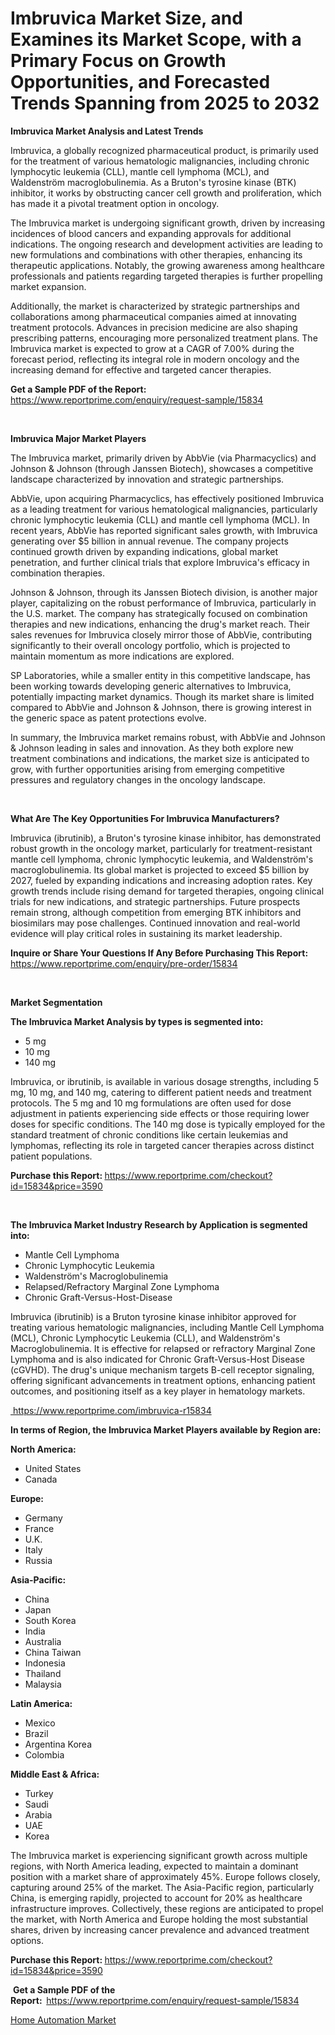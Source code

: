 <p><h1>Imbruvica Market Size, and Examines its Market Scope, with a Primary Focus on Growth Opportunities, and Forecasted Trends Spanning from 2025 to 2032</h1></p><p><strong>Imbruvica Market Analysis and Latest Trends</strong></p>
<p><p>Imbruvica, a globally recognized pharmaceutical product, is primarily used for the treatment of various hematologic malignancies, including chronic lymphocytic leukemia (CLL), mantle cell lymphoma (MCL), and Waldenström macroglobulinemia. As a Bruton's tyrosine kinase (BTK) inhibitor, it works by obstructing cancer cell growth and proliferation, which has made it a pivotal treatment option in oncology.</p><p>The Imbruvica market is undergoing significant growth, driven by increasing incidences of blood cancers and expanding approvals for additional indications. The ongoing research and development activities are leading to new formulations and combinations with other therapies, enhancing its therapeutic applications. Notably, the growing awareness among healthcare professionals and patients regarding targeted therapies is further propelling market expansion.</p><p>Additionally, the market is characterized by strategic partnerships and collaborations among pharmaceutical companies aimed at innovating treatment protocols. Advances in precision medicine are also shaping prescribing patterns, encouraging more personalized treatment plans. The Imbruvica market is expected to grow at a CAGR of 7.00% during the forecast period, reflecting its integral role in modern oncology and the increasing demand for effective and targeted cancer therapies.</p></p>
<p><strong>Get a Sample PDF of the Report:&nbsp;</strong> <a href="https://www.reportprime.com/enquiry/request-sample/15834?utm_campaign=2477&utm_medium=2&utm_source=Github&utm_content=ia&utm_term=20032025&utm_id=imbruvica">https://www.reportprime.com/enquiry/request-sample/15834</a></p>
<p>&nbsp;</p>
<p><strong>Imbruvica Major Market Players</strong></p>
<p><p>The Imbruvica market, primarily driven by AbbVie (via Pharmacyclics) and Johnson & Johnson (through Janssen Biotech), showcases a competitive landscape characterized by innovation and strategic partnerships. </p><p>AbbVie, upon acquiring Pharmacyclics, has effectively positioned Imbruvica as a leading treatment for various hematological malignancies, particularly chronic lymphocytic leukemia (CLL) and mantle cell lymphoma (MCL). In recent years, AbbVie has reported significant sales growth, with Imbruvica generating over $5 billion in annual revenue. The company projects continued growth driven by expanding indications, global market penetration, and further clinical trials that explore Imbruvica's efficacy in combination therapies.</p><p>Johnson & Johnson, through its Janssen Biotech division, is another major player, capitalizing on the robust performance of Imbruvica, particularly in the U.S. market. The company has strategically focused on combination therapies and new indications, enhancing the drug's market reach. Their sales revenues for Imbruvica closely mirror those of AbbVie, contributing significantly to their overall oncology portfolio, which is projected to maintain momentum as more indications are explored.</p><p>SP Laboratories, while a smaller entity in this competitive landscape, has been working towards developing generic alternatives to Imbruvica, potentially impacting market dynamics. Though its market share is limited compared to AbbVie and Johnson & Johnson, there is growing interest in the generic space as patent protections evolve.</p><p>In summary, the Imbruvica market remains robust, with AbbVie and Johnson & Johnson leading in sales and innovation. As they both explore new treatment combinations and indications, the market size is anticipated to grow, with further opportunities arising from emerging competitive pressures and regulatory changes in the oncology landscape.</p></p>
<p>&nbsp;</p>
<p><strong>What Are The Key Opportunities For Imbruvica Manufacturers?</strong></p>
<p><p>Imbruvica (ibrutinib), a Bruton's tyrosine kinase inhibitor, has demonstrated robust growth in the oncology market, particularly for treatment-resistant mantle cell lymphoma, chronic lymphocytic leukemia, and Waldenström's macroglobulinemia. Its global market is projected to exceed $5 billion by 2027, fueled by expanding indications and increasing adoption rates. Key growth trends include rising demand for targeted therapies, ongoing clinical trials for new indications, and strategic partnerships. Future prospects remain strong, although competition from emerging BTK inhibitors and biosimilars may pose challenges. Continued innovation and real-world evidence will play critical roles in sustaining its market leadership.</p></p>
<p><strong>Inquire or Share Your Questions If Any Before Purchasing This Report:</strong> <a href="https://www.reportprime.com/enquiry/pre-order/15834?utm_campaign=2477&utm_medium=2&utm_source=Github&utm_content=ia&utm_term=20032025&utm_id=imbruvica">https://www.reportprime.com/enquiry/pre-order/15834</a></p>
<p>&nbsp;</p>
<p><strong>Market Segmentation</strong></p>
<p><strong>The Imbruvica Market Analysis by types is segmented into:</strong></p>
<p><ul><li>5 mg</li><li>10 mg</li><li>140 mg</li></ul></p>
<p><p>Imbruvica, or ibrutinib, is available in various dosage strengths, including 5 mg, 10 mg, and 140 mg, catering to different patient needs and treatment protocols. The 5 mg and 10 mg formulations are often used for dose adjustment in patients experiencing side effects or those requiring lower doses for specific conditions. The 140 mg dose is typically employed for the standard treatment of chronic conditions like certain leukemias and lymphomas, reflecting its role in targeted cancer therapies across distinct patient populations.</p></p>
<p><strong>Purchase this Report:&nbsp;</strong><a href="https://www.reportprime.com/checkout?id=15834&price=3590&utm_campaign=2477&utm_medium=2&utm_source=Github&utm_content=ia&utm_term=20032025&utm_id=imbruvica">https://www.reportprime.com/checkout?id=15834&price=3590</a></p>
<p>&nbsp;</p>
<p><strong>The Imbruvica Market Industry Research by Application is segmented into:</strong></p>
<p><ul><li>Mantle Cell Lymphoma</li><li>Chronic Lymphocytic Leukemia</li><li>Waldenström's Macroglobulinemia</li><li>Relapsed/Refractory Marginal Zone Lymphoma</li><li>Chronic Graft-Versus-Host-Disease</li></ul></p>
<p><p>Imbruvica (ibrutinib) is a Bruton tyrosine kinase inhibitor approved for treating various hematologic malignancies, including Mantle Cell Lymphoma (MCL), Chronic Lymphocytic Leukemia (CLL), and Waldenström's Macroglobulinemia. It is effective for relapsed or refractory Marginal Zone Lymphoma and is also indicated for Chronic Graft-Versus-Host Disease (cGVHD). The drug's unique mechanism targets B-cell receptor signaling, offering significant advancements in treatment options, enhancing patient outcomes, and positioning itself as a key player in hematology markets.</p></p>
<p><a href="https://www.reportprime.com/imbruvica-r15834?utm_campaign=2477&utm_medium=2&utm_source=Github&utm_content=ia&utm_term=20032025&utm_id=imbruvica">&nbsp;https://www.reportprime.com/imbruvica-r15834</a></p>
<p><strong>In terms of Region, the Imbruvica Market Players available by Region are:</strong></p>
<p>
    <p> <strong> North America: </strong>
        <ul>
            <li>United States</li>
            <li>Canada</li>
        </ul>
        </p> 
    <p> <strong> Europe: </strong>
        <ul>
            <li>Germany</li>
            <li>France</li>
            <li>U.K.</li>
            <li>Italy</li>
            <li>Russia</li>
        </ul>
        </p> 
    <p> <strong> Asia-Pacific: </strong>
        <ul>
            <li>China</li>
            <li>Japan</li>
            <li>South Korea</li>
            <li>India</li>
            <li>Australia</li>
            <li>China Taiwan</li>
            <li>Indonesia</li>
            <li>Thailand</li>
            <li>Malaysia</li>
        </ul>
        </p> 
    <p> <strong> Latin America: </strong>
        <ul>
            <li>Mexico</li>
            <li>Brazil</li>
            <li>Argentina Korea</li>
            <li>Colombia</li>
        </ul>
        </p> 
    <p> <strong> Middle East & Africa: </strong>
        <ul>
            <li>Turkey</li>
            <li>Saudi</li>
            <li>Arabia</li>
            <li>UAE</li>
            <li>Korea</li>
        </ul>
    </p>
    </p>
<p><p>The Imbruvica market is experiencing significant growth across multiple regions, with North America leading, expected to maintain a dominant position with a market share of approximately 45%. Europe follows closely, capturing around 25% of the market. The Asia-Pacific region, particularly China, is emerging rapidly, projected to account for 20% as healthcare infrastructure improves. Collectively, these regions are anticipated to propel the market, with North America and Europe holding the most substantial shares, driven by increasing cancer prevalence and advanced treatment options.</p></p>
<p><strong>Purchase this Report: </strong><a href="https://www.reportprime.com/checkout?id=15834&price=3590&utm_campaign=2477&utm_medium=2&utm_source=Github&utm_content=ia&utm_term=20032025&utm_id=imbruvica">https://www.reportprime.com/checkout?id=15834&price=3590</a></p>
<p>&nbsp;<strong>Get a Sample PDF of the Report:&nbsp;&nbsp;</strong><a href="https://www.reportprime.com/enquiry/request-sample/15834?utm_campaign=2477&utm_medium=2&utm_source=Github&utm_content=ia&utm_term=20032025&utm_id=imbruvica">https://www.reportprime.com/enquiry/request-sample/15834</a></p>
<p><strong></strong></p>
<p><p><a href="https://github.com/osbornrdaflalo/Market-Research-Report-List-1/blob/main/home-automation-market.md?utm_campaign=2477&utm_medium=2&utm_source=Github&utm_content=ia&utm_term=20032025&utm_id=imbruvica">Home Automation Market</a></p></p>